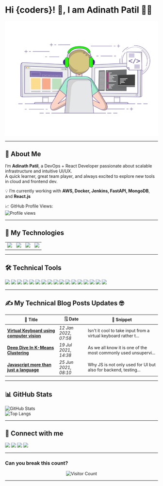# Hi {coders}! 👋, I am Adinath Patil 🧑‍💻

![coder](./coding-freak.gif)

---

## 🚀 About Me

I’m **Adinath Patil**, a DevOps + React Developer passionate about scalable infrastructure and intuitive UI/UX.  
A quick learner, great team player, and always excited to explore new tools in cloud and frontend dev.

💡 I’m currently working with **AWS, Docker, Jenkins, FastAPI, MongoDB**, and **React.js**

📈 GitHub Profile Views:  
![Profile views](https://komarev.com/ghpvc/?username=adipatil&color=blue)

---

## 🧠 My Technologies

<table>
  <tr>
    <td><img src="./devops.png" height="100"></td>
    <td><img src="./mern.png" height="100"></td>
    <td><img src="./ai.png" height="100"></td>
    <td><img src="./cloud.png" height="100"></td>
  </tr>
</table>

---

## 🛠 Technical Tools

<p>
  <img src="https://img.shields.io/badge/C-00599C?style=flat&logo=c&logoColor=white"/>
  <img src="https://img.shields.io/badge/C++-00599C?style=flat&logo=c%2B%2B&logoColor=white"/>
  <img src="https://img.shields.io/badge/Python-3776AB?style=flat&logo=python&logoColor=white"/>
  <img src="https://img.shields.io/badge/FastAPI-009688?style=flat&logo=fastapi&logoColor=white"/>
<!--   <img src="https://img.shields.io/badge/Java-ED8B00?style=flat&logo=java&logoColor=white"/> -->
  <img src="https://img.shields.io/badge/Terraform-623CE4?style=flat&logo=terraform&logoColor=white"/>
  <img src="https://img.shields.io/badge/AWS-232F3E?style=flat&logo=amazon-aws&logoColor=white"/>
  <img src="https://img.shields.io/badge/VSCode-007ACC?style=flat&logo=visual-studio-code&logoColor=white"/>
  <img src="https://img.shields.io/badge/MySQL-4479A1?style=flat&logo=mysql&logoColor=white"/>
  <img src="https://img.shields.io/badge/Docker-2496ED?style=flat&logo=docker&logoColor=white"/>
  <img src="https://img.shields.io/badge/Microsoft%20Azure-0089D6?style=flat&logo=microsoft-azure&logoColor=white"/>
  <img src="https://img.shields.io/badge/Git-F05032?style=flat&logo=git&logoColor=white"/>
  <img src="https://img.shields.io/badge/GitHub-181717?style=flat&logo=github&logoColor=white"/>
  <img src="https://img.shields.io/badge/Linux-FCC624?style=flat&logo=linux&logoColor=black"/>
<!--   <img src="https://img.shields.io/badge/Slack-4A154B?style=flat&logo=slack&logoColor=white"/> -->
  <img src="https://img.shields.io/badge/Prometheus-E6522C?style=flat&logo=prometheus&logoColor=white"/>
  <img src="https://img.shields.io/badge/Grafana-F46800?style=flat&logo=grafana&logoColor=white"/>
  <img src="https://img.shields.io/badge/Kubernetes-326CE5?style=flat&logo=kubernetes&logoColor=white"/>
  <img src="https://img.shields.io/badge/Ansible-EE0000?style=flat&logo=ansible&logoColor=white"/>
</p>

---

## ✍️ My Technical Blog Posts Updates 🤓

| 📰 Title | 🗓 Date | 📄 Snippet |
|---------|--------|-----------|
| **[Virtual Keyboard using computer vision](#)** | *12 Jan 2022, 07:58* | Isn't it cool to take input from a virtual keyboard rather t... |
| **[Deep Dive In K-Means Clustering](#)** | *19 Jul 2021, 14:38* | As we all know it is one of the most commonly used unsupervi... |
| **[Javascript more than just a language](#)** | *25 Jun 2021, 08:10* | Why JS is not only used for UI but also for backend, testing... |

---

## 📊 GitHub Stats

![GitHub Stats](https://github-readme-stats.vercel.app/api?username=adipatil&show_icons=true&theme=radical)  
![Top Langs](https://github-readme-stats.vercel.app/api/top-langs/?username=adipatil&layout=compact&theme=radical)

---

## 🤝 Connect with me

<p>
  <a href="https://linkedin.com/in/your-profile" target="_blank"><img src="https://img.shields.io/badge/LinkedIn-0077B5?style=for-the-badge&logo=linkedin&logoColor=white"/></a>
  <a href="https://your-resume-link.com" target="_blank"><img src="https://img.shields.io/badge/Download-Resume-grey?style=for-the-badge"/></a>
  <a href="https://instagram.com/your-profile" target="_blank"><img src="https://img.shields.io/badge/Instagram-E4405F?style=for-the-badge&logo=instagram&logoColor=white"/></a>
  <a href="https://medium.com/@your-profile" target="_blank"><img src="https://img.shields.io/badge/Medium-000000?style=for-the-badge&logo=medium&logoColor=white"/></a>
</p>

---

### Can you break this count?

<p align="center">
  <img src="https://hitwebcounter.com/counter/counter.php?page=1234567&style=0006&nbdigits=7&type=page&initCount=0000000" title="Counter" alt="Visitor Count" />
</p>

---

<marquee direction="left" behavior="scroll" scrollamount="5">
  <h3 align="center" style="color:limegreen;">
    Thanks for visiting my profile, see you next time!
  </h3>
</marquee>


